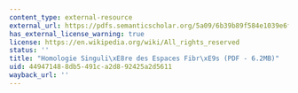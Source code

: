 ```yaml
---
content_type: external-resource
external_url: https://pdfs.semanticscholar.org/5a09/6b39b89f584e1039e6f67fe7367557776099.pdf
has_external_license_warning: true
license: https://en.wikipedia.org/wiki/All_rights_reserved
status: ''
title: "Homologie Singuli\xE8re des Espaces Fibr\xE9s (PDF - 6.2MB)"
uid: 44947148-8db5-491c-a2d8-92425a2d5611
wayback_url: ''
---
```


